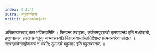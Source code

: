 ```yaml
---
index: 4.2.44
sutra: अनुदात्तादेरञ्
vritti: padamanjari
---
```


 अचितात्परत्वाद् ठका भवितव्यमिति । चितवन्त उदाहृताः, कपोतमयूरशब्दौ ठ्लघावन्तेऽ इति मध्योदातौ, इगुपधात्कः, तरतेः सन्वतुक् चाभ्यासस्येति किप्रत्ययान्तस्तितिरिशब्दः प्रत्ययस्वरेणान्तोदातः । सन्वद्भावेनाद्यौदातत्वं न भवति; ठुणादयो बहुलम्ऽ इति बहुलवचनात् ॥